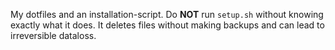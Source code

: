 My dotfiles and an installation-script.
Do **NOT** run `setup.sh` without knowing exactly what it does.
It deletes files without making backups and can lead to irreversible dataloss.
